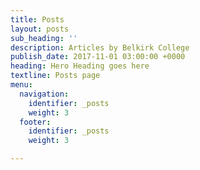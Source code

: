 ```yaml
---
title: Posts
layout: posts
sub_heading: ''
description: Articles by Belkirk College
publish_date: 2017-11-01 03:00:00 +0000
heading: Hero Heading goes here
textline: Posts page
menu:
  navigation:
    identifier: _posts
    weight: 3
  footer:
    identifier: _posts
    weight: 3

---
```


